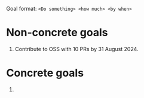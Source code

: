 Goal format:
`<Do something> <how much> <by when>`
# Non-concrete goals

1. Contribute to OSS with 10 PRs by 31 August 2024.

# Concrete goals

1. 